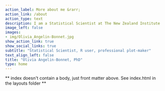 ```yaml
---
action_label: More about me &rarr;
action_link: /about
action_type: text
description: I am a Statistical Scientist at The New Zealand Institute for Plant and Food Research Limited (Palmerston North, New Zealand). I am passionate about Systems Biology, 'omics data analysis and integration, and the study of biological networks from a statistical and computational perspective. I love using R for data analysis, creating (lots of) (gg)plots.
image_left: false
images:
- img/Olivia_Angelin-Bonnet.jpg
show_action_link: true
show_social_links: true
subtitle: "Statistical Scientist, R user, professional plot-maker"
text_align_left: false
title: "Olivia Angelin-Bonnet, PhD"
type: home
---
```


** index doesn't contain a body, just front matter above.
See index.html in the layouts folder **

